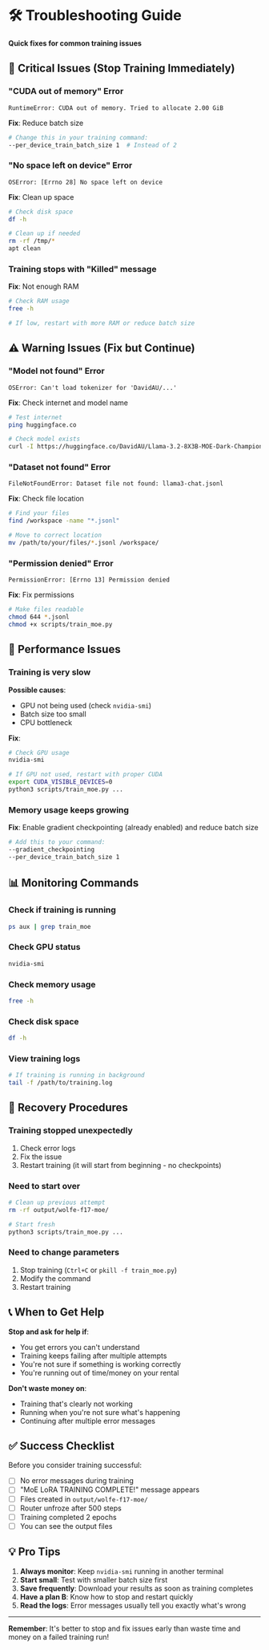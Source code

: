 # 🛠️ Troubleshooting Guide

**Quick fixes for common training issues**

## 🚨 Critical Issues (Stop Training Immediately)

### "CUDA out of memory" Error
```
RuntimeError: CUDA out of memory. Tried to allocate 2.00 GiB
```
**Fix**: Reduce batch size
```bash
# Change this in your training command:
--per_device_train_batch_size 1  # Instead of 2
```

### "No space left on device" Error
```
OSError: [Errno 28] No space left on device
```
**Fix**: Clean up space
```bash
# Check disk space
df -h

# Clean up if needed
rm -rf /tmp/*
apt clean
```

### Training stops with "Killed" message
**Fix**: Not enough RAM
```bash
# Check RAM usage
free -h

# If low, restart with more RAM or reduce batch size
```

## ⚠️ Warning Issues (Fix but Continue)

### "Model not found" Error
```
OSError: Can't load tokenizer for 'DavidAU/...'
```
**Fix**: Check internet and model name
```bash
# Test internet
ping huggingface.co

# Check model exists
curl -I https://huggingface.co/DavidAU/Llama-3.2-8X3B-MOE-Dark-Champion-Instruct-uncensored-abliterated-18.4B
```

### "Dataset not found" Error
```
FileNotFoundError: Dataset file not found: llama3-chat.jsonl
```
**Fix**: Check file location
```bash
# Find your files
find /workspace -name "*.jsonl"

# Move to correct location
mv /path/to/your/files/*.jsonl /workspace/
```

### "Permission denied" Error
```
PermissionError: [Errno 13] Permission denied
```
**Fix**: Fix permissions
```bash
# Make files readable
chmod 644 *.jsonl
chmod +x scripts/train_moe.py
```

## 🔧 Performance Issues

### Training is very slow
**Possible causes**:
- GPU not being used (check `nvidia-smi`)
- Batch size too small
- CPU bottleneck

**Fix**:
```bash
# Check GPU usage
nvidia-smi

# If GPU not used, restart with proper CUDA
export CUDA_VISIBLE_DEVICES=0
python3 scripts/train_moe.py ...
```

### Memory usage keeps growing
**Fix**: Enable gradient checkpointing (already enabled) and reduce batch size
```bash
# Add this to your command:
--gradient_checkpointing
--per_device_train_batch_size 1
```

## 📊 Monitoring Commands

### Check if training is running
```bash
ps aux | grep train_moe
```

### Check GPU status
```bash
nvidia-smi
```

### Check memory usage
```bash
free -h
```

### Check disk space
```bash
df -h
```

### View training logs
```bash
# If training is running in background
tail -f /path/to/training.log
```

## 🔄 Recovery Procedures

### Training stopped unexpectedly
1. Check error logs
2. Fix the issue
3. Restart training (it will start from beginning - no checkpoints)

### Need to start over
```bash
# Clean up previous attempt
rm -rf output/wolfe-f17-moe/

# Start fresh
python3 scripts/train_moe.py ...
```

### Need to change parameters
1. Stop training (`Ctrl+C` or `pkill -f train_moe.py`)
2. Modify the command
3. Restart training

## 📞 When to Get Help

**Stop and ask for help if**:
- You get errors you can't understand
- Training keeps failing after multiple attempts
- You're not sure if something is working correctly
- You're running out of time/money on your rental

**Don't waste money on**:
- Training that's clearly not working
- Running when you're not sure what's happening
- Continuing after multiple error messages

## ✅ Success Checklist

Before you consider training successful:
- [ ] No error messages during training
- [ ] "MoE LoRA TRAINING COMPLETE!" message appears
- [ ] Files created in `output/wolfe-f17-moe/`
- [ ] Router unfroze after 500 steps
- [ ] Training completed 2 epochs
- [ ] You can see the output files

## 💡 Pro Tips

1. **Always monitor**: Keep `nvidia-smi` running in another terminal
2. **Start small**: Test with smaller batch size first
3. **Save frequently**: Download your results as soon as training completes
4. **Have a plan B**: Know how to stop and restart quickly
5. **Read the logs**: Error messages usually tell you exactly what's wrong

---

**Remember**: It's better to stop and fix issues early than waste time and money on a failed training run!